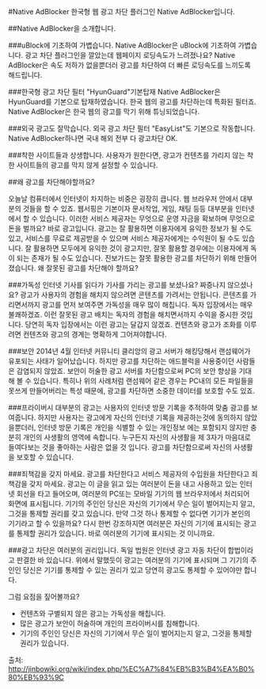 #Native AdBlocker
한국형 웹 광고 차단 플러그인 Native AdBlocker입니다.

##Native AdBlocker을 소개합니다.

###uBlock에 기초하여 가볍습니다.
Native AdBlocker은 uBlock에 기초하여 가볍습니다. 광고 차단 플러그인을 깔았는데 웹페이지 로딩속도가 느려졌나요? Native AdBlocker은 속도 저하가 없을뿐더러 광고를 차단하여 더 빠른 로딩속도를 느끼도록 해드립니다.

###한국형 광고 차단 필터 "HyunGuard"기본탑재
Native AdBlocker은 HyunGuard를 기본으로 탑재하였습니다. 한국 웹의 광고를 차단하는데 특화된 필터죠. Native AdBlocker은 한국 웹의 광고를 막기 위해 튜닝되었습니다.

###외국 광고도 잘막습니다.
외국 광고 차단 필터 "EasyList"도 기본으로 작동합니다. Native AdBlocker하나면 국내 해외 전부 다 광고차단 OK.

###착한 사이트들과 상생합니다.
사용자가 원한다면, 광고가 컨텐츠를 가리지 않는 착한 사이트들의 광고를 막지 않게 설정할 수 있습니다.

##왜 광고를 차단해야할까요?

오늘날 컴퓨터에서 인터넷이 차지하는 비중은 굉장히 큽니다. 웹 브라우저 안에서 대부분의 것들을 할 수 있죠. 웹서핑은 기본이자 문서작업, 게임, 채팅 등등 대부분을 인터넷에서 할 수 있습니다. 이러한 서비스 제공자는 무엇으로 운영 자금을 확보하며 무엇으로 돈을 벌까요? 바로 광고입니다. 광고는 잘 활용하면 이용자에게 유익한 정보가 될 수도 있고, 서비스를 무료로 제공받을 수 있으며 서비스 제공자에게는 수익원이 될 수도 있습니다. 잘 활용하면 모두에게 유익한 것이 광고지만, 잘못 활용할 경우에는 이용자에게 독이 되는 존재가 될 수도 있습니다. 진보가드는 잘못 활용한 광고를 차단하기 위해 만들어 졌습니다. 왜 잘못된 광고를 차단해야 할까요? 

###가독성
인터넷 기사를 읽다가 기사를 가리는 광고를 보셨나요? 짜증나지 않으셨나요? 광고가 사용자의 경험을 해치지 않으려면 콘텐츠를 가려서는 안됩니다. 콘텐츠를 가리면서까지 광고를 먼저 보여주면 가독성을 매우 많이 해칩니다. 독자 입장에서는 매우 불쾌하겠죠. 이런 잘못된 광고 배치는 독자의 경험을 해치면서까지 수익을 중시한 것입니다. 당연히 독자 입장에서는 이런 광고는 달갑지 않겠죠. 컨텐츠와 광고가 조화를 이루려면 컨텐츠와 광고의 경계는 명확하게 그어져야합니다.

###보안
2014년 4월 인터넷 커뮤니티 클리앙의 광고 서버가 해킹당해서 랜섬웨어가 유포되는 사태가 일어났습니다. 하지만 광고를 차단하는 애드블럭을 사용중이던 사람들은 감염되지 않았죠. 보안이 허술한 광고 서버를 차단함으로써 PC의 보안 향상을 기대해 볼 수 있습니다. 특히나 위의 사례처럼 랜섬웨어 같은 경우는 PC내의 모든 파일들을 못쓰게 만들어버리는 특성 때문에, 광고를 차단하면 소중한 데이터를 보호할 수도 있죠.

###프라이버시
대부분의 광고는 사용자의 인터넷 방문 기록을 추적하여 맞춤 광고를 보여줍니다. 하지만 사용자는 광고에게 자신의 인터넷 기록을 제공하는것에 동의하지 않았을뿐더러, 인터넷 방문 기록은 개인을 식별할 수 있는 개인정보 에는 포함되지 않지만 충분히 개인의 사생활의 영역에 속합니다. 누구든지 자신의 사생활을 제 3자가 마음대로 들여다보는 것을 좋아하는 사람은 없을 것 입니다. 광고를 차단함으로써 자신의 사생활을 보호할 수 있습니다.

###죄책감을 갖지 마세요.
광고를 차단한다고 서비스 제공자의 수입원을 차단한다고 죄책감을 갖지 마세요. 광고는 이 글을 읽고 있는 여러분이 돈을 내고 사용하고 있는 인터넷 회선을 타고 들어오며, 여러분의 PC또는 모바일 기기의 웹 브라우저에서 처리되어 화면에 표시됩니다. 기기의 주인인 당신은 자신의 기기에서 무슨 일이 벌어지는지 알고, 그것을 통제할 권리를 갖고 있습니다. 만약 그것 하나 통제할 수 없다면 기기가 본인의 기기라고 할 수 있을까요? 다시 한번 강조하지면 여러분은 자신의 기기에 표시되는 광고를 통제할 권리가 있습니다. 바로 여러분의 기기에 표시되는 것 이니까요.

###광고 차단은 여러분의 권리입니다.
독일 법원은 인터넷 광고 자동 차단이 합법이라고 판결한 바 있습니다. 위에서 말했듯이 광고는 여러분의 기기에 표시되며 그 기기의 주인인 당신은 기기를 통제할 수 있는 권리가 있고 당연히 광고도 통제할 수 있어야만 합니다.

그럼 요점을 짚어볼까요?
* 컨텐츠와 구별되지 않은 광고는 가독성을 해칩니다.
* 많은 광고가 보안이 허술하며 개인의 프라이버시를 침해합니다.
* 기기의 주인인 당신은 자신의 기기에서 무슨 일이 벌어지는지 알고, 그것을 통제할 권리가 있습니다.

출처: http://jinbowiki.org/wiki/index.php/%EC%A7%84%EB%B3%B4%EA%B0%80%EB%93%9C

